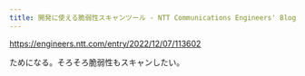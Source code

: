 ```yaml
---
title: 開発に使える脆弱性スキャンツール - NTT Communications Engineers' Blog
---
```


https://engineers.ntt.com/entry/2022/12/07/113602

ためになる。そろそろ脆弱性もスキャンしたい。

